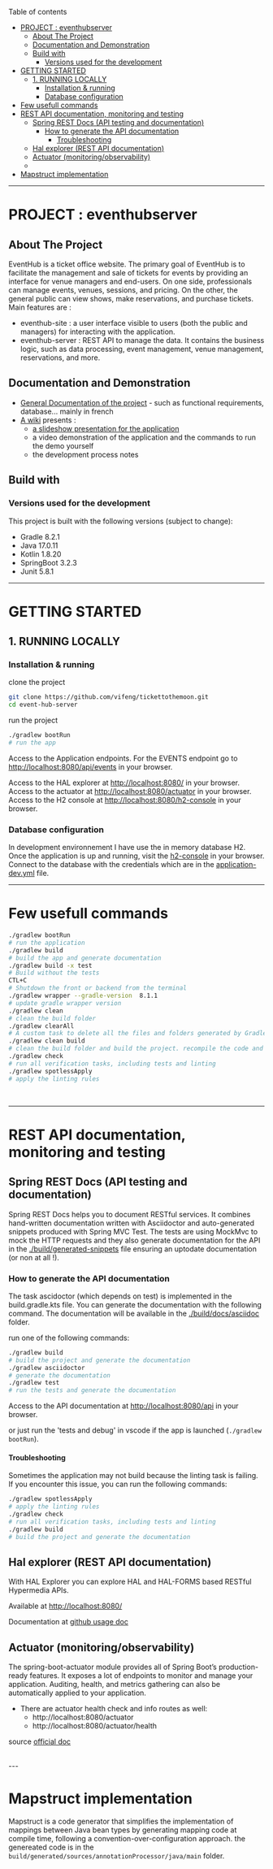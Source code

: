 Table of contents

- [PROJECT : eventhubserver](#project--eventhubserver)
  - [About The Project](#about-the-project)
  - [Documentation and Demonstration](#documentation-and-demonstration)
  - [Build with](#build-with)
    - [Versions used for the development](#versions-used-for-the-development)
- [GETTING STARTED](#getting-started)
  - [1. RUNNING LOCALLY](#1-running-locally)
    - [Installation \& running](#installation--running)
    - [Database configuration](#database-configuration)
- [Few usefull commands](#few-usefull-commands)
- [REST API documentation, monitoring and testing](#rest-api-documentation-monitoring-and-testing)
  - [Spring REST Docs (API testing and documentation)](#spring-rest-docs-api-testing-and-documentation)
    - [How to generate the API documentation](#how-to-generate-the-api-documentation)
      - [Troubleshooting](#troubleshooting)
  - [Hal explorer (REST API documentation)](#hal-explorer-rest-api-documentation)
  - [Actuator (monitoring/observability)](#actuator-monitoringobservability)
  - [](#)
- [Mapstruct implementation](#mapstruct-implementation)



---

# PROJECT : eventhubserver

## About The Project

EventHub is a ticket office website. The primary goal of EventHub is to facilitate the management and sale of tickets for events by providing an interface for venue managers and end-users. On one side, professionals can manage events, venues, sessions, and pricing. On the other, the general public can view shows, make reservations, and purchase tickets.
Main features are :

- eventhub-site : a user interface visible to users (both the public and managers) for interacting with the application.
- eventhub-server : REST API to manage the data. It contains the business logic, such as data processing, event management, venue management, reservations, and more.

## Documentation and Demonstration

- [General Documentation of the project](https://github.com/vifeng/TicketToTheMoon/tree/main/documentation) - such as functional requirements, database... mainly in french  
- [A wiki](https://github.com/vifeng/TicketToTheMoon/wiki) presents : 
  - [a slideshow presentation for the application](https://github.com/vifeng/TicketToTheMoon/wiki#:~:text=A%20slideshow%20presentation%20for%20the%20application)
  - a video demonstration of the application and the commands to run the demo yourself
  - the development process notes

## Build with

### Versions used for the development

This project is built with the following versions (subject to change):
- Gradle 8.2.1
- Java 17.0.11
- Kotlin 1.8.20
- SpringBoot 3.2.3
- Junit 5.8.1

---

# GETTING STARTED

## 1. RUNNING LOCALLY

### Installation & running

clone the project

```sh
git clone https://github.com/vifeng/tickettothemoon.git
cd event-hub-server
```

run the project
```sh
./gradlew bootRun
# run the app
```

Access to the Application endpoints. For the EVENTS endpoint go to [http://localhost:8080/api/events](http://localhost:8080/api/events) in your browser.

Access to the HAL explorer at [http://localhost:8080/](http://localhost:8080/) in your browser.
Access to the actuator at [http://localhost:8080/actuator](http://localhost:8080/manage/actuator) in your browser.
Access to the H2 console at [http://localhost:8080/h2-console](http://localhost:8080/h2-console) in your browser. 

### Database configuration

In development environnement I have use the in memory database H2. Once the application is up and running, visit the [h2-console](http://localhost:8080/h2-console) in your browser.
Connect to the database with the credentials which are in the [application-dev.yml](src/main/resources/application-dev.yml) file.
</br>

---
# Few usefull commands

```sh
./gradlew bootRun
# run the application
./gradlew build
# build the app and generate documentation
./gradlew build -x test
# Build without the tests
CTL+C
# Shutdown the front or backend from the terminal
./gradlew wrapper --gradle-version  8.1.1
# update gradle wrapper version
./gradlew clean
# clean the build folder
./gradlew clearAll
# A custom task to delete all the files and folders generated by Gradle
./gradlew clean build
# clean the build folder and build the project. recompile the code and execute the Test.
./gradlew check
# run all verification tasks, including tests and linting
./gradlew spotlessApply
# apply the linting rules
```

<br>

---

# REST API documentation, monitoring and testing

## Spring REST Docs (API testing and documentation)

Spring REST Docs helps you to document RESTful services. It combines hand-written documentation written with Asciidoctor and auto-generated snippets produced with Spring MVC Test. The tests are using MockMvc to mock the HTTP requests and they also generate documentation for the API in the [./build/generated-snippets](./build/generated-snippets) file ensuring an uptodate documentation (or non at all !).

### How to generate the API documentation

The task ascidoctor (which depends on test) is implemented in the build.gradle.kts file. You can generate the documentation with the following command. The documentation will be available in the [./build/docs/asciidoc](./build/docs/asciidoc) folder.

run one of the following commands:
```sh
./gradlew build
# build the project and generate the documentation
./gradlew asciidoctor
# generate the documentation
./gradlew test
# run the tests and generate the documentation
```
Access to the API documentation at [http://localhost:8080/api](http://localhost:8080/api) in your browser.

or just run the 'tests and debug' in vscode if the app is launched (`./gradlew bootRun`).

#### Troubleshooting

Sometimes the application may not build because the linting task is failing. 
If you encounter this issue, you can run the following commands:

```sh
./gradlew spotlessApply
# apply the linting rules
./gradlew check
# run all verification tasks, including tests and linting
./gradlew build
# build the project and generate the documentation
```
## Hal explorer (REST API documentation)

With HAL Explorer you can explore HAL and HAL-FORMS based RESTful Hypermedia APIs.

Available at [http://localhost:8080/](http://localhost:8080/)

Documentation at [github usage doc](https://toedter.github.io/hal-explorer/release/reference-doc/#usage)

## Actuator (monitoring/observability)

The spring-boot-actuator module provides all of Spring Boot’s production-ready features. It exposes a lot of endpoints to monitor and manage your application. Auditing, health, and metrics gathering can also be automatically applied to your application.

- There are actuator health check and info routes as well:
  - http://localhost:8080/actuator
  - http://localhost:8080/actuator/health

source [official doc](https://docs.spring.io/spring-boot/docs/current/reference/html/actuator.html)

<br>
---

# Mapstruct implementation

Mapstruct is a code generator that simplifies the implementation of mappings between Java bean types by generating mapping code at compile time, following a convention-over-configuration approach.
the genereated code is in the `build/generated/sources/annotationProcessor/java/main` folder.

<br>
